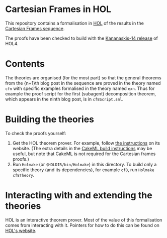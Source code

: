 # Cartesian Frames in HOL

This repository contains a formalisation in [HOL](https://hol-theorem-prover.org) of the results in the [Cartesian Frames sequence](https://www.alignmentforum.org/s/2A7rrZ4ySx6R8mfoT).

The proofs have been checked to build with the [Kananaskis-14 release](https://github.com/HOL-Theorem-Prover/HOL/releases/tag/kananaskis-14) of HOL4.

# Contents

The theories are organised (for the most part) so that the general theorems from the {n+1}th blog post in the sequence are proved in the theory named `cfn` with specific examples formalised in the theory named `exn`.
Thus for example the proof script for the first (subagent) decomposition theorem, which appears in the ninth blog post, is in `cf8Script.sml`.

# Building the theories

To check the proofs yourself:

1. Get the HOL theorem prover.
   For example, follow [the instructions](https://hol-theorem-prover.org/#get) on its website.
   (The extra details in the [CakeML build instructions](https://github.com/CakeML/cakeml/blob/master/build-instructions.sh) may be useful, but note that CakeML is not required for the Cartesian frames proofs.)
2. Run `Holmake` (or `$HOLDIR/bin/Holmake`) in this directory.
   To build only a specific theory (and its dependencies), for example `cf8`, run `Holmake cf8Theory`.

# Interacting with and extending the theories

HOL is an interactive theorem prover.
Most of the value of this formalisation comes from interacting with it.
Pointers for how to do this can be found on [HOL's website](https://hol-theorem-prover.org/#doc).
